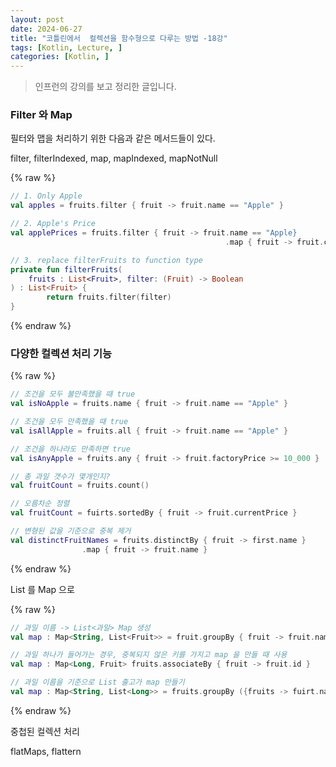 ```yaml
---
layout: post
date: 2024-06-27
title: "코틀린에서  컬렉션을 함수형으로 다루는 방법 -18강"
tags: [Kotlin, Lecture, ]
categories: [Kotlin, ]
---
```



> 인프런의 강의를 보고 정리한 글입니다. 



### Filter 와 Map


필터와 맵을 처리하기 위한 다음과 같은 메서드들이 있다. 


filter, filterIndexed, map, mapIndexed, mapNotNull



{% raw %}
```kotlin
// 1. Only Apple
val apples = fruits.filter { fruit -> fruit.name == "Apple" }

// 2. Apple's Price
val applePrices = fruits.filter { fruit -> fruit.name == "Apple}
												.map { fruit -> fruit.currentPrice }

// 3. replace filterFruits to function type
private fun filterFruits(
	fruits : List<Fruit>, filter: (Fruit) -> Boolean
) : List<Fruit> {
		return fruits.filter(filter)
}
```
{% endraw %}




### 다양한 컬렉션 처리 기능



{% raw %}
```kotlin
// 조건을 모두 불만족했을 때 true
val isNoApple = fruits.name { fruit -> fruit.name == "Apple" }

// 조건을 모두 만족했을 때 true
val isAllApple = fruits.all { fruit -> fruit.name == "Apple" }

// 조건을 하나라도 만족하면 true
val isAnyApple = fruits.any { fruit -> fruit.factoryPrice >= 10_000 } 

// 총 과일 갯수가 몇개인지? 
val fruitCount = fruits.count()

// 오름차순 정렬
val fruitCount = fuirts.sortedBy { fruit -> fruit.currentPrice }

// 변형된 값을 기준으로 중복 제거
val distinctFruitNames = fruits.distinctBy { fruit -> first.name }
				.map { fruit -> fruit.name }
```
{% endraw %}



List 를 Map 으로 



{% raw %}
```kotlin
// 과일 이름 -> List<과일> Map 생성
val map : Map<String, List<Fruit>> = fruit.groupBy { fruit -> fruit.name } 

// 과일 하나가 들어가는 경우, 중복되지 않은 키를 가지고 map 을 만들 때 사용
val map : Map<Long, Fruit> fruits.associateBy { fruit -> fruit.id } 

// 과일 이름을 기준으로 List 출고가 map 만들기
val map : Map<String, List<Long>> = fruits.groupBy ({fruits -> fuirt.name}, { fruit -> fruit.factoryPrice })
```
{% endraw %}



중첩된 컬렉션  처리 


flatMaps, flattern

